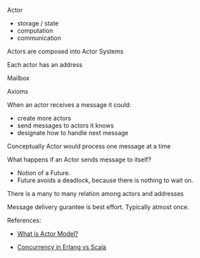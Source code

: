 
Actor

 * storage / state
 * computation
 * communication


Actors are composed into Actor Systems

Each actor has an address

Mailbox

Axioms

When an actor receives a message it could:

 * create more actors
 * send messages to actors it knows
 * designate how to handle next message
 

Conceptually Actor would process one message at a time


What happens if an Actor sends message to itself?

 * Notion of a Future.
 * Future avoids a deadlock, because there is nothing to wait on.


There is a many to many relation among actors and addresses

Message delivery gurantee is best effort. Typically atmost once.



References:

 * [What is Actor Model?](https://channel9.msdn.com/Shows/Going+Deep/Hewitt-Meijer-and-Szyperski-The-Actor-Model-everything-you-wanted-to-know-but-were-afraid-to-ask)

 * [Concurrency in Erlang vs Scala](https://rocketeer.be/articles/concurrency-in-erlang-scala/)
